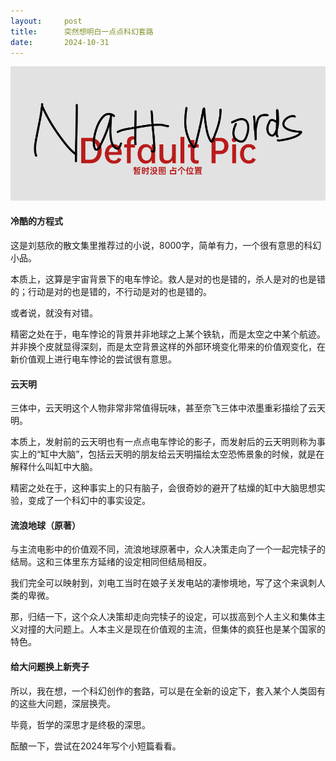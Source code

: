 ```yaml
---
layout:     post
title:      突然想明白一点点科幻套路
date:       2024-10-31
---
```

![没图](/images/pic_holder.jpg)


#### 冷酷的方程式

这是刘慈欣的散文集里推荐过的小说，8000字，简单有力，一个很有意思的科幻小品。

本质上，这算是宇宙背景下的电车悖论。救人是对的也是错的，杀人是对的也是错的；行动是对的也是错的，不行动是对的也是错的。

或者说，就没有对错。

精密之处在于，电车悖论的背景并非地球之上某个铁轨，而是太空之中某个航迹。并非换个皮就显得深刻，而是太空背景这样的外部环境变化带来的价值观变化，在新价值观上进行电车悖论的尝试很有意思。

#### 云天明

三体中，云天明这个人物非常非常值得玩味，甚至奈飞三体中浓墨重彩描绘了云天明。

本质上，发射前的云天明也有一点点电车悖论的影子，而发射后的云天明则称为事实上的“缸中大脑”，包括云天明的朋友给云天明描绘太空恐怖景象的时候，就是在解释什么叫缸中大脑。

精密之处在于，这种事实上的只有脑子，会很奇妙的避开了枯燥的缸中大脑思想实验，变成了一个科幻中的事实设定。

#### 流浪地球（原著）

与主流电影中的价值观不同，流浪地球原著中，众人决策走向了一个一起完犊子的结局。这和三体里东方延绪的设定相同但结局相反。

我们完全可以映射到，刘电工当时在娘子关发电站的凄惨境地，写了这个来讽刺人类的卑微。

那，归结一下，这个众人决策却走向完犊子的设定，可以拔高到个人主义和集体主义对撞的大问题上。人本主义是现在价值观的主流，但集体的疯狂也是某个国家的特色。

#### 给大问题换上新壳子

所以，我在想，一个科幻创作的套路，可以是在全新的设定下，套入某个人类固有的这些大问题，深层换壳。

毕竟，哲学的深思才是终极的深思。

酝酿一下，尝试在2024年写个小短篇看看。
